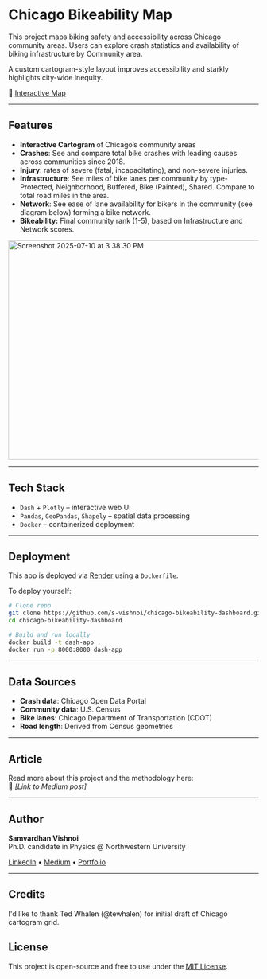 # Chicago Bikeability Map

This project maps biking safety and accessibility across Chicago community areas. Users can explore crash statistics and availability of biking infrastructure by Community area. 

A custom cartogram-style layout improves accessibility and starkly highlights city-wide inequity.

🔗 [Interactive Map](https://www.vishnoi.site/bikeability)

---

 
## Features


- **Interactive Cartogram** of Chicago’s community areas  
- **Crashes**: See and compare total bike crashes with leading causes across communities since 2018. 
- **Injury**: rates of severe (fatal, incapacitating), and non-severe injuries.
- **Infrastructure**: See miles of bike lanes per community by type- Protected, Neighborhood, Buffered, Bike (Painted), Shared. Compare to total road miles in the area. 
- **Network**: See ease of lane availability for bikers in the community (see diagram below) forming a bike network. 
- **Bikeability:** Final community rank (1-5), based on Infrastructure and Network scores.   

<img width="876" height="441" alt="Screenshot 2025-07-10 at 3 38 30 PM" src="https://github.com/user-attachments/assets/9af744ea-4eda-4bc2-bcc7-f1aeee0745c0" />


---

## Tech Stack

- `Dash` + `Plotly` – interactive web UI
- `Pandas`, `GeoPandas`, `Shapely` – spatial data processing   
- `Docker` – containerized deployment

---

## Deployment

This app is deployed via [Render](https://render.com) using a `Dockerfile`.

To deploy yourself:

```bash
# Clone repo
git clone https://github.com/s-vishnoi/chicago-bikeability-dashboard.git
cd chicago-bikeability-dashboard

# Build and run locally
docker build -t dash-app .
docker run -p 8000:8000 dash-app
```

---

## Data Sources

- **Crash data**: Chicago Open Data Portal  
- **Community data**: U.S. Census
- **Bike lanes**: Chicago Department of Transportation (CDOT)  
- **Road length**: Derived from Census geometries  

---

## Article

Read more about this project and the methodology here:  
📝 _[Link to Medium post]_

---

## Author

**Samvardhan Vishnoi**  
Ph.D. candidate in Physics @ Northwestern University 


[LinkedIn](https://www.linkedin.com/in/samvardhan-vishnoi) • [Medium](https://medium.com/@s-vishnoi) • [Portfolio](https://www.vishnoi.site)

---

## Credits  
I'd like to thank Ted Whalen (@tewhalen) for initial draft of Chicago cartogram grid. 


## License

This project is open-source and free to use under the [MIT License](LICENSE).
